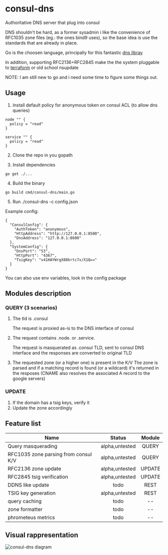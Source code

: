 # consul-dns
Authoritative DNS server that plug into consul

DNS shouldn't be hard, as a former sysadmin i like the convenience of RFC1035 zone files (eg.: the ones bind9 uses), so the base idea is use the standards that are already in place.

Go is the choosen language, principally for this fantastic [dns libray](https://github.com/miekg/dns)

In addition, supporting RFC2136+RFC2845 make the the system pluggable to [terraform](https://www.terraform.io/docs/providers/dns/index.html) or old school nsupdate

NOTE: I am still new to go and i need some time to figure some things out.

## Usage
1. Install default policy for anonymous token on consul ACL (to allow dns queries)
```
node "" {
  policy = "read"
}

service "" {
  policy = "read"
}
```

2. Clone the repo in you gopath

3. Install dependencies
```
go get ./...
```

4. Build the binary
```
go build cmd/consul-dns/main.go
```

5. Run
./consul-dns -c config.json

Example config:
```
{
  "ConsulConfig": {
    "AuthToken": "anonymous",
    "HttpAddress": "http://127.0.0.1:8500",
    "DnsAddress": "127.0.0.1:8600"
  },
  "SystemConfig": {
    "DnsPort": "53",
    "HttpPort": "4367",
    "TsigKey": "v41HAYWrgX88krtc7x/X1Q=="
  }
}
```

You can also use env variables, look in the config package

## Modules description
### QUERY (3 scenarios)
1. The tld is .consul

    The request is proxied as-is to the DNS interface of consul
2. The request contains .node. or .service.

    The request is masquerated as .consul TLD, sent to consul DNS interface and the responses are converted to original TLD
3. The requested zone (or a higher one) is present in the K/V
    The zone is parsed and if a matching record is found (or a wildcard) it's returned in the resposes (CNAME also resolves the associated A record to the google servers)

### UPDATE
1. If the domain has a tsig keys, verify it
2. Update the zone accordingly

## Feature list
| Name                                 | Status | Module |
| ------------------------------------ |:------:| :-----:|
| Query masquerading                   | alpha,untested    | QUERY  |
| RFC1035 zone parsing from consul K/V | alpha,untested    | QUERY  |
| RFC2136 zone update                  | alpha,untested    | UPDATE |
| RFC2845 tsig verification            | alpha,untested    | UPDATE |
| DDNS like update                     | todo   | REST   |
| TSIG key generation                  | alpha,untested   | REST   |
| query caching                        | todo   | --     |
| zone formatter                       | todo   | --     |
| phrometeus metrics                   | todo   | --     |

## Visual rappresentation
![consul-dns diagram](https://github.com/ennetech/consul-dns/raw/master/docs/diagram.png "consul-dns")